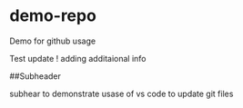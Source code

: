 # demo-repo
Demo for github usage

Test update
! adding additaional info

##Subheader

subhear to demonstrate usase of vs code to update git files



